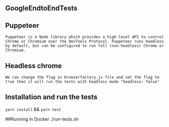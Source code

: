 ## GoogleEndtoEndTests

## Puppeteer
`Puppeteer is a Node library which provides a high-level API to control Chrome or Chromium over the DevTools Protocol. Puppeteer runs headless by default, but can be configured to run full (non-headless) Chrome or Chromium.`
## Headless chrome

`We can change the flag in browserfactory.js file and set the flag to true then it will run the tests with headless mode "headless: false" `

## Installation and run the tests

`yarn install` && `yarn test`

##Running in Docker
./run-tests.sh